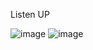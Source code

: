 Listen UP

![image](https://user-images.githubusercontent.com/85957657/184369508-79285c2a-55a2-446e-ba45-4218e65a3459.png)
![image](https://user-images.githubusercontent.com/85957657/184369584-5e29ffb7-48d4-46ed-afa6-77289e710d90.png)

